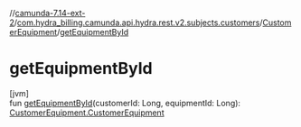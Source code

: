 //[camunda-7.14-ext-2](../../../index.md)/[com.hydra_billing.camunda.api.hydra.rest.v2.subjects.customers](../index.md)/[CustomerEquipment](index.md)/[getEquipmentById](get-equipment-by-id.md)

# getEquipmentById

[jvm]\
fun [getEquipmentById](get-equipment-by-id.md)(customerId: Long, equipmentId: Long): [CustomerEquipment.CustomerEquipment](-customer-equipment/index.md)

